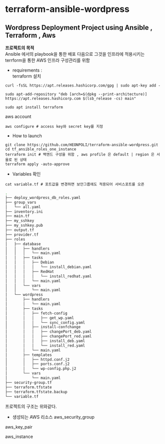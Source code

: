 # terraform-ansible-wordpress

## Wordpress Deployment Project using Ansible , Terraform , Aws

**프로젝트의 목적**          
Ansible 에서의 playbook을 통한 배포 다음으로 그것을 인프라에 적용시키는 terrform을 통한 AWS 인프라 구성관리를 위함          

* requirements :             
terraform 설치
```
curl -fsSL https://apt.releases.hashicorp.com/gpg | sudo apt-key add -

sudo apt-add-repository "deb [arch=$(dpkg --print-architecture)] https://apt.releases.hashicorp.com $(lsb_release -cs) main"

sudo apt install terraform
```
aws account 
```
aws configure # access key와 secret key를 지정
```

* How to launch         
```
git clone https://github.com/HEONPOLI/terraform-ansible-wordpress.git
cd tf_ansible_roles_one_instance
terraform init # 백엔드 구성을 위함 , aws profile 은 default | region 은 서울로 된 상태
terraform apply -auto-approve
```

* Variables 확인         
```
cat variable.tf # 포트값을 변경하면 보안그룹에도 적용되어 서비스포트를 오픈
```

```bash
.
├── deploy_wordpress_db_roles.yaml
├── group_vars
│   └── all.yaml
├── inventory.ini
├── main.tf
├── my_sshkey
├── my_sshkey.pub
├── output.tf
├── provider.tf
├── roles
│   ├── database
│   │   ├── handlers
│   │   │   └── main.yaml
│   │   ├── tasks
│   │   │   ├── Debian
│   │   │   │   └── install_debian.yaml
│   │   │   ├── RedHat
│   │   │   │   └── install_redhat.yaml
│   │   │   └── main.yaml
│   │   └── vars
│   │       └── main.yaml
│   └── wordpress
│       ├── handlers
│       │   └── main.yaml
│       ├── tasks
│       │   ├── fetch-config
│       │   │   ├── get_wp.yaml
│       │   │   └── sync_config.yaml
│       │   ├── install-confchange
│       │   │   ├── changePort_deb.yaml
│       │   │   ├── changePort_red.yaml
│       │   │   ├── install_deb.yaml
│       │   │   └── install_red.yaml
│       │   └── main.yaml
│       ├── templates
│       │   ├── httpd.conf.j2
│       │   ├── ports.conf.j2
│       │   └── wp-config.php.j2
│       └── vars
│           └── main.yaml
├── security-group.tf
├── terraform.tfstate
├── terraform.tfstate.backup
└── variable.tf
```
프로젝트의 구조는 위와같다. 

* 생성되는 AWS 리소스 
aws_security_group      

aws_key_pair

aws_instance


